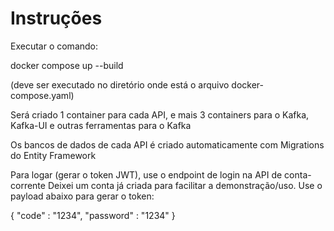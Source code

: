 # Instruções

Executar o comando:

docker compose up --build

(deve ser executado no diretório onde está o arquivo docker-compose.yaml)

Será criado 1 container para cada API, e mais 3 containers para o Kafka, Kafka-UI e outras ferramentas para o Kafka

Os bancos de dados de cada API é criado automaticamente com Migrations do Entity Framework

Para logar (gerar o token JWT), use o endpoint de login na API de conta-corrente
Deixei um conta já criada para facilitar a demonstração/uso. Use o payload abaixo para gerar o token:

{
  "code" : "1234",
  "password" : "1234"
}
